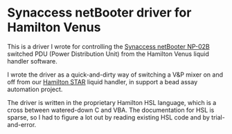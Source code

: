 # Synaccess netBooter driver for Hamilton Venus

This is a driver I wrote for controlling the [Synaccess netBooter
NP-02B](https://www.synaccess-net.com/np-02b) switched PDU (Power Distribution
Unit) from the Hamilton Venus liquid handler software.

I wrote the driver as a quick-and-dirty way of switching a V&P mixer on and off
from our [Hamilton STAR](https://www.hamiltoncompany.com/automated-liquid-handling/platforms/microlab-star)
liquid handler, in support a bead assay automation project.

The driver is written in the proprietary Hamilton HSL language, which is a
cross between watered-down C and VBA.  The documentation for HSL is sparse, so
I had to figure a lot out by reading existing HSL code and by trial-and-error.